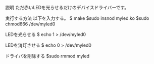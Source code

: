 説明
ただ赤いLEDを光らせるだけのデバイスドライバーです。

実行する方法
以下を入力する。
$ make
$sudo insnod myled.ko
$sudo chmod666 /dev/myled0

LEDを光らせる
$ echo 1 > /dev/myled0

LEDを消灯させる
$ echo 0 > /dev/myled0

ドライバを削除する
$sudo rmmod myled
